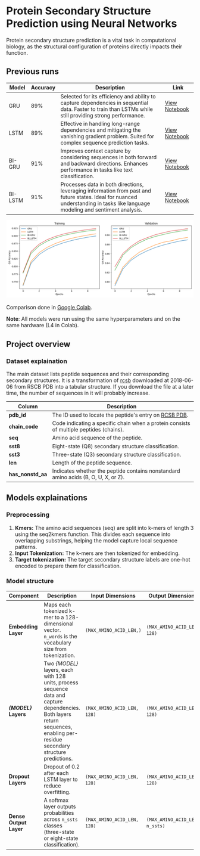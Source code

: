 # Protein Secondary Structure Prediction using Neural Networks

Protein secondary structure prediction is a vital task in computational biology, as the structural configuration of proteins directly impacts their function.

## Previous runs

| Model   | Accuracy | Description                                                                                                                                                                    | Link                                                                                                   |
| ------- | -------- | ------------------------------------------------------------------------------------------------------------------------------------------------------------------------------ | ------------------------------------------------------------------------------------------------------ |
| GRU     | 89%      | Selected for its efficiency and ability to capture dependencies in sequential data. Faster to train than LSTMs while still providing strong performance.                       | [View Notebook](https://colab.research.google.com/drive/1bu4d0PFq-xVHjNbFBdoKCjQPnkuCraOO?usp=sharing) |
| LSTM    | 89%      | Effective in handling long-range dependencies and mitigating the vanishing gradient problem. Suited for complex sequence prediction tasks.                                     | [View Notebook](https://colab.research.google.com/drive/1bhPuqLQtwF6GSRCO1RnPC3pL1JFizU9S?usp=sharing) |
| BI-GRU  | 91%      | Improves context capture by considering sequences in both forward and backward directions. Enhances performance in tasks like text classification.                             | [View Notebook](https://colab.research.google.com/drive/1Qfu4eseFzlBexhAWWMl0Nrzmf4LUNPaA?usp=sharing) |
| BI-LSTM | 91%      | Processes data in both directions, leveraging information from past and future states. Ideal for nuanced understanding in tasks like language modeling and sentiment analysis. | [View Notebook](https://colab.research.google.com/drive/1g5FtOeL34uxMCgcDiee0Hs8rQhtCsRso?usp=sharing) |

![Accuracy comparison](./POST/accuracy.png)

Comparison done in [Google Colab](https://colab.research.google.com/drive/1VjYO96ouZbZEeGzineEPOOiUi_iTAcr1?usp=sharing).

**Note**: All models were run using the same hyperparameters and on the same hardware (L4 in Colab).

## Project overview

### Dataset explaination

The main dataset lists peptide sequences and their corresponding secondary structures. It is a transformation of [rcsb](https://cdn.rcsb.org/etl/kabschSander/ss.txt.gz) downloaded at 2018-06-06 from RSCB PDB into a tabular structure. If you download the file at a later time, the number of sequences in it will probably increase.

| **Column**        | **Description**                                                                         |
| ----------------- | --------------------------------------------------------------------------------------- |
| **pdb_id**        | The ID used to locate the peptide's entry on [RCSB PDB](https://www.rcsb.org/).         |
| **chain_code**    | Code indicating a specific chain when a protein consists of multiple peptides (chains). |
| **seq**           | Amino acid sequence of the peptide.                                                     |
| **sst8**          | Eight-state (Q8) secondary structure classification.                                    |
| **sst3**          | Three-state (Q3) secondary structure classification.                                    |
| **len**           | Length of the peptide sequence.                                                         |
| **has_nonstd_aa** | Indicates whether the peptide contains nonstandard amino acids (B, O, U, X, or Z).      |

## Models explainations

### Preprocessing

1. **Kmers:** The amino acid sequences (seq) are split into k-mers of length 3 using the seq2kmers function. This divides each sequence into overlapping substrings, helping the model capture local sequence patterns.
2. **Input Tokenization:** The k-mers are then tokenized for embedding.
3. **Target tokenization:** The target secondary structure labels are one-hot encoded to prepare them for classification.

### Model structure

| **Component**          | **Description**                                                                                                                                                                | **Input Dimensions**        | **Output Dimensions**          |
| ---------------------- | ------------------------------------------------------------------------------------------------------------------------------------------------------------------------------ | --------------------------- | ------------------------------ |
| **Embedding Layer**    | Maps each tokenized k-mer to a 128-dimensional vector. `n_words` is the vocabulary size from tokenization.                                                                     | `(MAX_AMINO_ACID_LEN,)`     | `(MAX_AMINO_ACID_LEN, 128)`    |
| **_{MODEL}_ Layers**   | Two _{MODEL}_ layers, each with 128 units, process sequence data and capture dependencies. Both layers return sequences, enabling per-residue secondary structure predictions. | `(MAX_AMINO_ACID_LEN, 128)` | `(MAX_AMINO_ACID_LEN, 128)`    |
| **Dropout Layers**     | Dropout of 0.2 after each LSTM layer to reduce overfitting.                                                                                                                    | `(MAX_AMINO_ACID_LEN, 128)` | `(MAX_AMINO_ACID_LEN, 128)`    |
| **Dense Output Layer** | A softmax layer outputs probabilities across `n_ssts` classes (three-state or eight-state classification).                                                                     | `(MAX_AMINO_ACID_LEN, 128)` | `(MAX_AMINO_ACID_LEN, n_ssts)` |
